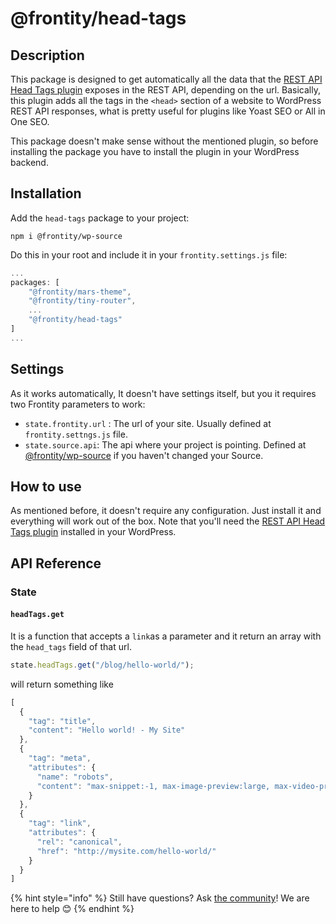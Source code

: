 # @frontity/head-tags

## Description

This package is designed to get automatically all the data that the [REST API Head Tags plugin](../frontity-plugins/rest-api-head-tags.md) exposes in the REST API, depending on the url. Basically, this plugin adds all the tags in the `<head>` section of a website to WordPress REST API responses, what is pretty useful for plugins like Yoast SEO or All in One SEO.

This package doesn't make sense without the mentioned plugin, so before installing the package you have to install the plugin in your WordPress backend.

## Installation

Add the `head-tags` package to your project:

```text
npm i @frontity/wp-source
```

Do this in your root and include it in your `frontity.settings.js` file:

```javascript
...
packages: [
    "@frontity/mars-theme",
    "@frontity/tiny-router",
    ...
    "@frontity/head-tags"
]
...
```

## Settings

As it works automatically, It doesn't have settings itself, but you it requires two Frontity parameters to work:

* `state.frontity.url` : The url of your site. Usually defined at `frontity.settngs.js` file.
* `state.source.api`: The api where your project is pointing. Defined at [@frontity/wp-source](https://docs.frontity.org/api-reference-1/wordpress-source#state-source-api-required) if you haven't changed your Source.

## How to use

As mentioned before, it doesn't require any configuration. Just install it and everything will work out of the box. Note that you'll need the [REST API Head Tags plugin](../frontity-plugins/rest-api-head-tags.md) installed in your WordPress.

## API Reference

### State

#### `headTags.get`

It is a function that accepts a `link`as a parameter and it return an array with the `head_tags` field of that url.

```javascript
state.headTags.get("/blog/hello-world/");
```

will return something like

```javascript
[
  {
    "tag": "title",
    "content": "Hello world! - My Site"
  },
  {
    "tag": "meta",
    "attributes": {
      "name": "robots",
      "content": "max-snippet:-1, max-image-preview:large, max-video-preview:-1"
    }
  },
  {
    "tag": "link",
    "attributes": {
      "rel": "canonical",
      "href": "http://mysite.com/hello-world/"
    }
  }
]
```



{% hint style="info" %}
Still have questions? Ask [the community](https://community.frontity.org/)! We are here to help 😊
{% endhint %}

